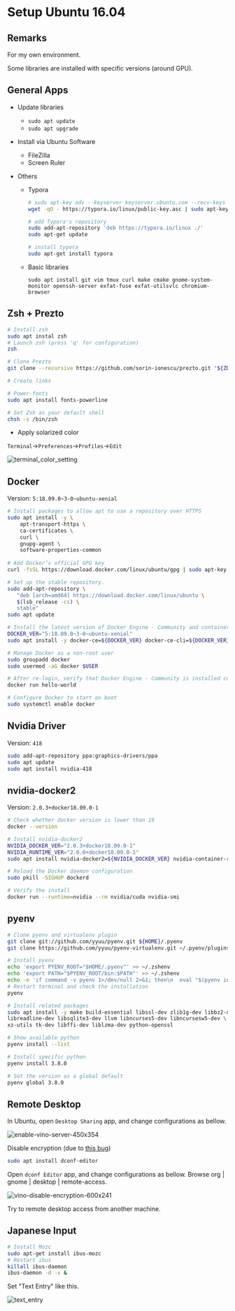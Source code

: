 # Setup Ubuntu 16.04

## Remarks

For my own environment.  

Some libraries are installed with specific versions (around GPU).

## General Apps

- Update libraries

  - `sudo apt update`
  - `sudo apt upgrade`

- Install via Ubuntu Software
  - FileZilla
  - Screen Ruler

- Others

  - Typora

    ```bash
    # sudo apt-key adv --keyserver keyserver.ubuntu.com --recv-keys BA300B7755AFCFAE
    wget -qO - https://typora.io/linux/public-key.asc | sudo apt-key add -
    
    # add Typora's repository
    sudo add-apt-repository 'deb https://typora.io/linux ./'
    sudo apt-get update
    
    # install typora
    sudo apt-get install typora
    ```

  - Basic libraries

    `sudo apt install git vim tmux curl make cmake gnome-system-monitor openssh-server exfat-fuse exfat-utilsvlc chromium-browser` 
    

## Zsh + Prezto

```bash
# Install zsh
sudo apt instal zsh
# Launch zsh (press 'q' for configuration)
zsh

# Clone Prezto
git clone --recursive https://github.com/sorin-ionescu/prezto.git "${ZDOTDIR:-$HOME}/.zprezto"

# Create links

# Power-fonts
sudo apt install fonts-powerline

# Set Zsh as your default shell
chsh -s /bin/zsh

```

- Apply solarized color

`Terminal`->`Preferences`->`Profiles`->`Edit`

![terminal_color_setting](./terminal_color_setting.png)

## Docker

Version: `5:18.09.0~3-0~ubuntu-xenial`

```bash
# Install packages to allow apt to use a repository over HTTPS
sudo apt install -y \
    apt-transport-https \
    ca-certificates \
    curl \
    gnupg-agent \
    software-properties-common
    
# Add Docker’s official GPG key
curl -fsSL https://download.docker.com/linux/ubuntu/gpg | sudo apt-key add -

# Set up the stable repository.
sudo add-apt-repository \
   "deb [arch=amd64] https://download.docker.com/linux/ubuntu \
   $(lsb_release -cs) \
   stable"
sudo apt update

# Install the latest version of Docker Engine - Community and containerd
DOCKER_VER="5:18.09.0~3-0~ubuntu-xenial"
sudo apt install -y docker-ce=${DOCKER_VER} docker-ce-cli=${DOCKER_VER} containerd.io

# Manage Docker as a non-root user
sudo groupadd docker
sudo usermod -aG docker $USER

# After re-login, verify that Docker Engine - Community is installed correctly by running the hello-world image
docker run hello-world

# Configure Docker to start on boot
sudo systemctl enable docker
```

## Nvidia Driver

Version: `418`

```bash
sudo add-apt-repository ppa:graphics-drivers/ppa
sudo apt update
sudo apt install nvidia-418
```

## nvidia-docker2

Version: `2.0.3+docker18.09.0-1`

```bash
# Check whether docker version is lower than 19
docker --version

# Install nvidia-docker2
NVIDIA_DOCKER_VER="2.0.3+docker18.09.0-1"
NVIDIA_RUNTIME_VER="2.0.0+docker18.09.0-1"
sudo apt install nvidia-docker2=${NVIDIA_DOCKER_VER} nvidia-container-runtime=${NVIDIA_RUNTIME_VER}

# Reload the Docker daemon configuration
sudo pkill -SIGHUP dockerd

# Verify the install
docker run --runtime=nvidia --rm nvidia/cuda nvidia-smi
```

## pyenv

```bash
# Clone pyenv and virtualenv plugin
git clone git://github.com/yyuu/pyenv.git ${HOME}/.pyenv
git clone https://github.com/yyuu/pyenv-virtualenv.git ~/.pyenv/plugins/pyenv-virtualenv

# Install pyenv
echo 'export PYENV_ROOT="$HOME/.pyenv"' >> ~/.zshenv
echo 'export PATH="$PYENV_ROOT/bin:$PATH"' >> ~/.zshenv
echo -e 'if command -v pyenv 1>/dev/null 2>&1; then\n  eval "$(pyenv init -)"\nfi' >> ~/.zshenv
# Restart terminal and check the installation
pyenv

# Install related packages
sudo apt install -y make build-essential libssl-dev zlib1g-dev libbz2-dev \
libreadline-dev libsqlite3-dev llvm libncurses5-dev libncursesw5-dev \
xz-utils tk-dev libffi-dev liblzma-dev python-openssl

# Show available python
pyenv install --list

# Install specific python
pyenv install 3.8.0

# Set the version as a global default
pyenv global 3.8.0
```

## Remote Desktop

In Ubuntu, open `Desktop Sharing` app, and change configurations as bellow.

![enable-vino-server-450x354](./enable-vino-server-450x354.jpg)

Disable encryption (due to [this bug](https://bugs.launchpad.net/ubuntu/+source/vino/+bug/1281250))

```bash
sudo apt install dconf-editor
```

Open `dconf Editor` app, and change configurations as bellow.
Browse org | gnome | desktop | remote-access.

![vino-disable-encryption-600x241](./vino-disable-encryption-600x241.jpg)

Try to remote desktop access from another machine. 



## Japanese Input

```bash
# Install Mozc
sudo apt-get install ibus-mozc
# Restart ibus
killall ibus-daemon
ibus-daemon -d -x &
```

Set "Text Entry" like this.

![text_entry](./text_entry.png)

